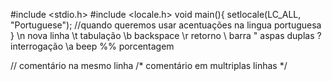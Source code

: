 #include <stdio.h>
#include <locale.h>
void main(){
	setlocale(LC_ALL, "Portuguese");
	//quando queremos usar acentuações na lingua portuguesa
}
\n nova linha
\t tabulação
\b backspace
\r retorno
\\ barra
\" aspas duplas
\? interrogação
\a beep
%% porcentagem

// comentário na mesmo linha
/* comentário em multriplas linhas */

